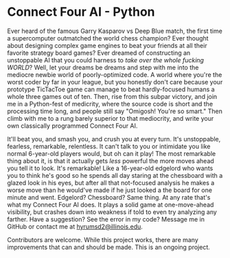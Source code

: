 # Connect Four AI - Python

Ever heard of the famous Garry Kasparov vs Deep Blue match, the first time a supercomputer outmatched the world chess champion? Ever thought about designing complex game engines to beat your friends at all their favorite strategy board games? Ever dreamed of constructing an unstoppable AI that you could harness to *take over the whole fucking WORLD*? Well, let your dreams be dreams and step with me into the mediocre newbie world of poorly-optimized code. A world where you're the worst coder by far in your league, but you honestly don't care because your prototype TicTacToe game can manage to beat hardly-focused humans a whole three games out of ten. Then, rise from this subpar victory, and join me in a Python-fest of medicrity, where the source code is short and the processing time long, and people still say "Omigosh! You're so smart."
Then climb with me to a rung barely superior to that mediocrity, and write your own classically programmed Connect Four AI.

It'll beat you, and smash you, and crush you at every turn. It's unstoppable, fearless, remarkable, relentless. It can't talk to you or intimidate you like normal 6-year-old players would, but oh can it play! The most remarkable thing about it, is that it actually gets *less* powerful the more moves ahead you tell it to look. It's remarkable! Like a 16-year-old edgelord who wants you to think he's good so he spends all day staring at the chessboard with a glazed look in his eyes, but after all that not-focused analysis he makes a worse move than he would've made if he just looked a the board for one minute and went. Edgelord? Chessboard? Same thing. At any rate that's what my Connect Four AI does. It plays a solid game at one-move-ahead visibility, but crashes down into weakness if told to even try analyzing any farther. Have a suggestion? See the error in my code? Message me in GitHub or contact me at hyrumsd2@illinois.edu.

Contributors are welcome. While this project works, there are many improvements that can and should be made. This is an ongoing project.
